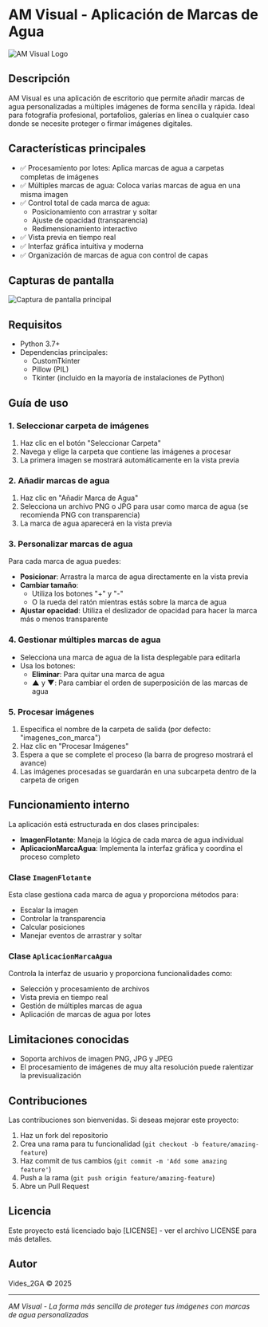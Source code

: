 # AM Visual - Aplicación de Marcas de Agua

![AM Visual Logo](https://drive.google.com/file/d/1PDedP8YEdyJN4aniPfCLX9udPwI7mVTt/view?usp=sharing)

## Descripción

AM Visual es una aplicación de escritorio que permite añadir marcas de agua personalizadas a múltiples imágenes de forma sencilla y rápida. Ideal para fotografía profesional, portafolios, galerías en línea o cualquier caso donde se necesite proteger o firmar imágenes digitales.

## Características principales

- ✅ Procesamiento por lotes: Aplica marcas de agua a carpetas completas de imágenes
- ✅ Múltiples marcas de agua: Coloca varias marcas de agua en una misma imagen
- ✅ Control total de cada marca de agua:
  - Posicionamiento con arrastrar y soltar
  - Ajuste de opacidad (transparencia)
  - Redimensionamiento interactivo
- ✅ Vista previa en tiempo real
- ✅ Interfaz gráfica intuitiva y moderna
- ✅ Organización de marcas de agua con control de capas

## Capturas de pantalla

![Captura de pantalla principal](https://drive.google.com/file/d/1VyQuQrf1Ui5jnt7dauyz1hA6-fe7mXSA/view?usp=sharing)

## Requisitos

- Python 3.7+
- Dependencias principales:
  - CustomTkinter
  - Pillow (PIL)
  - Tkinter (incluido en la mayoría de instalaciones de Python)


## Guía de uso

### 1. Seleccionar carpeta de imágenes

1. Haz clic en el botón "Seleccionar Carpeta"
2. Navega y elige la carpeta que contiene las imágenes a procesar
3. La primera imagen se mostrará automáticamente en la vista previa

### 2. Añadir marcas de agua

1. Haz clic en "Añadir Marca de Agua"
2. Selecciona un archivo PNG o JPG para usar como marca de agua (se recomienda PNG con transparencia)
3. La marca de agua aparecerá en la vista previa

### 3. Personalizar marcas de agua

Para cada marca de agua puedes:

- **Posicionar**: Arrastra la marca de agua directamente en la vista previa
- **Cambiar tamaño**: 
  - Utiliza los botones "+" y "-"
  - O la rueda del ratón mientras estás sobre la marca de agua
- **Ajustar opacidad**: Utiliza el deslizador de opacidad para hacer la marca más o menos transparente

### 4. Gestionar múltiples marcas de agua

- Selecciona una marca de agua de la lista desplegable para editarla
- Usa los botones:
  - **Eliminar**: Para quitar una marca de agua
  - **▲** y **▼**: Para cambiar el orden de superposición de las marcas de agua

### 5. Procesar imágenes

1. Especifica el nombre de la carpeta de salida (por defecto: "imagenes_con_marca")
2. Haz clic en "Procesar Imágenes"
3. Espera a que se complete el proceso (la barra de progreso mostrará el avance)
4. Las imágenes procesadas se guardarán en una subcarpeta dentro de la carpeta de origen

## Funcionamiento interno

La aplicación está estructurada en dos clases principales:

- **ImagenFlotante**: Maneja la lógica de cada marca de agua individual
- **AplicacionMarcaAgua**: Implementa la interfaz gráfica y coordina el proceso completo

### Clase `ImagenFlotante`

Esta clase gestiona cada marca de agua y proporciona métodos para:
- Escalar la imagen
- Controlar la transparencia
- Calcular posiciones
- Manejar eventos de arrastrar y soltar

### Clase `AplicacionMarcaAgua`

Controla la interfaz de usuario y proporciona funcionalidades como:
- Selección y procesamiento de archivos
- Vista previa en tiempo real
- Gestión de múltiples marcas de agua
- Aplicación de marcas de agua por lotes

## Limitaciones conocidas

- Soporta archivos de imagen PNG, JPG y JPEG
- El procesamiento de imágenes de muy alta resolución puede ralentizar la previsualización

## Contribuciones

Las contribuciones son bienvenidas. Si deseas mejorar este proyecto:

1. Haz un fork del repositorio
2. Crea una rama para tu funcionalidad (`git checkout -b feature/amazing-feature`)
3. Haz commit de tus cambios (`git commit -m 'Add some amazing feature'`)
4. Push a la rama (`git push origin feature/amazing-feature`)
5. Abre un Pull Request

## Licencia

Este proyecto está licenciado bajo [LICENSE] - ver el archivo LICENSE para más detalles.

## Autor

Vides_2GA © 2025

---

*AM Visual - La forma más sencilla de proteger tus imágenes con marcas de agua personalizadas*
